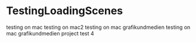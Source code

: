 # TestingLoadingScenes
testing on mac
testing on mac2
testing on mac grafikundmedien
testing on mac grafikundmedien project
test 4
